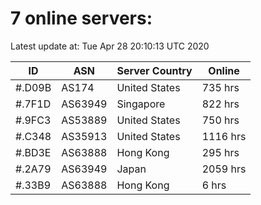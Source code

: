 # 7 online servers:

Latest update at: Tue Apr 28 20:10:13 UTC 2020

| ID | ASN | Server Country | Online |
| -- | --- | -------------- | ------ |
| #.D09B | AS174 | United States | 735 hrs |
| #.7F1D | AS63949 | Singapore | 822 hrs |
| #.9FC3 | AS53889 | United States | 750 hrs |
| #.C348 | AS35913 | United States | 1116 hrs |
| #.BD3E | AS63888 | Hong Kong | 295 hrs |
| #.2A79 | AS63949 | Japan | 2059 hrs |
| #.33B9 | AS63888 | Hong Kong | 6 hrs |

